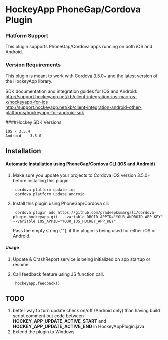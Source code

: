 # HockeyApp PhoneGap/Cordova Plugin

### Platform Support

This plugin supports PhoneGap/Cordova apps running on both iOS and Android.

### Version Requirements

This plugin is meant to work with Cordova 3.5.0+ and the latest version of the HockeyApp library.

SDK documentation and integration guides for IOS and Android:  
http://support.hockeyapp.net/kb/client-integration-ios-mac-os-x/hockeyapp-for-ios  
http://support.hockeyapp.net/kb/client-integration-android-other-platforms/hockeyapp-for-android-sdk  

####Hockey SDK Versions

	iOS - 3.5.4
	Android -  3.5.0

## Installation

#### Automatic Installation using PhoneGap/Cordova CLI (iOS and Android)
1. Make sure you update your projects to Cordova iOS version 3.5.0+ before installing this plugin.

        cordova platform update ios
        cordova platform update android

2. Install this plugin using PhoneGap/Cordova cli:

        cordova plugin add https://github.com/pradeepkumargali/cordova-plugin-hockeyapp.git  --variable DROID_APPID="YOUR_ANDROID_APP_KEY" --variable IOS_APPID="YOUR_IOS_HOCKEY_APP_KEY"
   
   Pass the empty string (""), if the plugin is being used for either iOS or Android.
   
#### Usage
1. Update & CrashReport service is being initialized on app startup or resume. 
2. Call feedback feature using JS function call.

        hockeyapp.feedback()
	
## TODO
   1. better way to turn update check on/off (Android only) than having build script comment out code between __HOCKEY_APP_UPDATE_ACTIVE_START__ and __HOCKEY_APP_UPDATE_ACTIVE_END__ in HockeyAppPlugin.java 
   2. Extend the plugin to Windows

